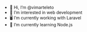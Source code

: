 - 👋 Hi, I’m @vimarteleto
- 👀 I’m interested in web development
- 🖥️ I’m currently working with Laravel
- 🌱 I’m currently learning Node.js


<!---
vimarteleto/vimarteleto is a ✨ special ✨ repository because its `README.md` (this file) appears on your GitHub profile.
You can click the Preview link to take a look at your changes.
--->
